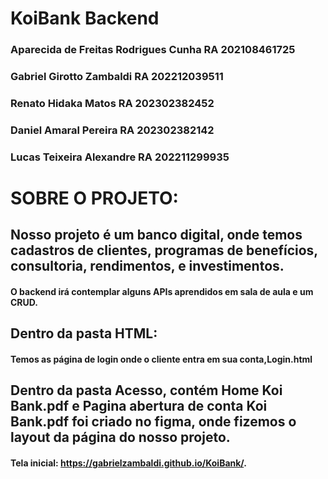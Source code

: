 # KoiBank Backend

### Aparecida de Freitas Rodrigues Cunha RA 202108461725 
### Gabriel Girotto Zambaldi RA 202212039511 
### Renato Hidaka Matos RA 202302382452
### Daniel Amaral Pereira RA 202302382142
### Lucas Teixeira Alexandre RA 202211299935

# SOBRE O PROJETO:

## Nosso projeto é um banco digital, onde temos cadastros de clientes, programas de benefícios, consultoria, rendimentos, e investimentos.
#### O backend irá contemplar alguns APIs aprendidos em sala de aula e um CRUD.

## Dentro da pasta HTML: 
#### Temos as página de login onde o cliente entra em sua conta,Login.html 

## Dentro da pasta Acesso, contém Home Koi Bank.pdf e Pagina abertura de conta Koi Bank.pdf foi criado no figma, onde fizemos o layout da página do nosso projeto.
#### Tela inicial: https://gabrielzambaldi.github.io/KoiBank/.
